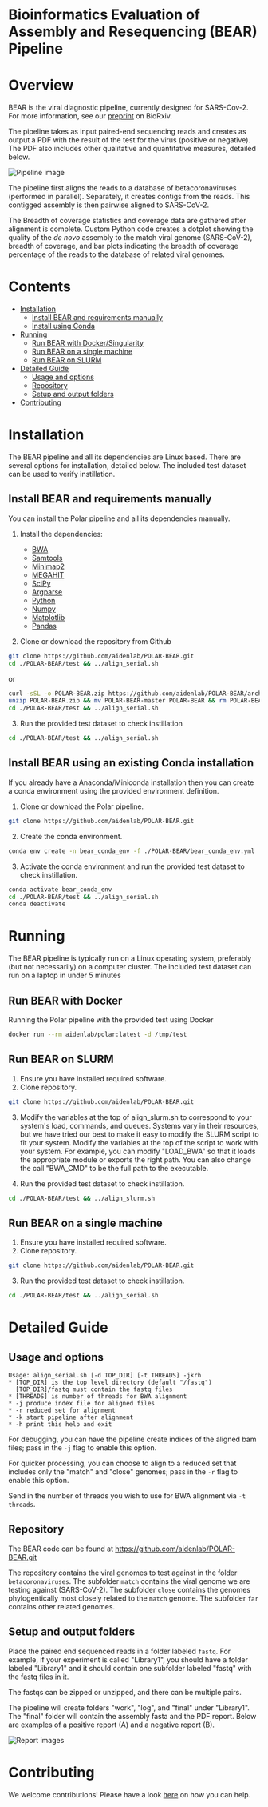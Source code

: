 # Bioinformatics Evaluation of Assembly and Resequencing (BEAR) Pipeline

# Overview

BEAR is the viral diagnostic pipeline, currently designed for SARS-Cov-2. For more information, see our [preprint](https://www.biorxiv.org/content/10.1101/2020.04.25.061499v3) on BioRxiv.

The pipeline takes as input paired-end sequencing reads and creates as output a PDF with the result of the test for the virus (positive or negative). The PDF also includes other qualitative and quantitative measures, detailed below.

![Pipeline image](images/polar_pipeline.png)

The pipeline first aligns the reads to a database of betacoronaviruses (performed in parallel). Separately, it creates contigs from the reads. This contigged assembly is then pairwise aligned to SARS-CoV-2.

The Breadth of coverage statistics and coverage data are gathered after alignment is complete. Custom Python code creates a dotplot showing the quality of the *de novo* assembly to the match viral genome (SARS-CoV-2), breadth of coverage, and bar plots indicating the breadth of coverage percentage of the reads to the database of related viral genomes.

# Contents
* [Installation](#installation)
   * [Install BEAR and requirements manually](#install-bear-and-requirements-manually)
   * [Install using Conda](#install-bear-using-an-existing-conda-installation)
* [Running](#running)
   * [Run BEAR with Docker/Singularity](#run-bear-with-dockersingularity)
   * [Run BEAR on a single machine](#run-bear-on-a-single-machine)
   * [Run BEAR on SLURM](#run-bear-on-slurm)
* [Detailed Guide](#detailed-guide)
   * [Usage and options](#usage-and-options)
   * [Repository](#repository)
   * [Setup and output folders](#setup-and-output-folders)
* [Contributing](#contributing)

# Installation

The BEAR pipeline and all its dependencies are Linux based. There are several options for installation, detailed below. The included test dataset can be used to verify instillation. 

## Install BEAR and requirements manually

You can install the Polar pipeline and all its dependencies manually.

1. Install the dependencies:

    * [BWA](https://github.com/lh3/bwa)
    * [Samtools](http://www.htslib.org/download)
    * [Minimap2](https://github.com/lh3/minimap2)
    * [MEGAHIT](https://github.com/voutcn/megahit)
    * [SciPy](https://www.scipy.org/install.html)
    * [Argparse](https://pypi.org/project/argparse/)
    * [Python](https://www.python.org/downloads/)
    * [Numpy](https://github.com/numpy/numpy)
    * [Matplotlib](https://github.com/matplotlib/matplotlib)
    * [Pandas](https://github.com/pandas-dev/pandas)

2. Clone or download the repository from Github

```bash
git clone https://github.com/aidenlab/POLAR-BEAR.git
cd ./POLAR-BEAR/test && ../align_serial.sh
``` 

or

```bash
curl -sSL -o POLAR-BEAR.zip https://github.com/aidenlab/POLAR-BEAR/archive/master.zip
unzip POLAR-BEAR.zip && mv POLAR-BEAR-master POLAR-BEAR && rm POLAR-BEAR.zip
cd ./POLAR-BEAR/test && ../align_serial.sh
``` 

3. Run the provided test dataset to check instillation

```bash
cd ./POLAR-BEAR/test && ../align_serial.sh
```      

## Install BEAR using an existing Conda installation

If you already have a Anaconda/Miniconda installation then you can create a conda environment using the provided environment definition.

1. Clone or download the Polar pipeline.

```bash
git clone https://github.com/aidenlab/POLAR-BEAR.git
```

2. Create the conda environment.

```bash
conda env create -n bear_conda_env -f ./POLAR-BEAR/bear_conda_env.yml
```

3. Activate the conda environment and run the provided test dataset to check instillation.
```bash
conda activate bear_conda_env    
cd ./POLAR-BEAR/test && ../align_serial.sh
conda deactivate
```

# Running

The BEAR pipeline is typically run on a Linux operating system, preferably (but not necessarily) on a computer cluster. The included test dataset can run on a laptop in under 5 minutes

## Run BEAR with Docker

Running the Polar pipeline with the provided test using Docker
```bash
docker run --rm aidenlab/polar:latest -d /tmp/test
``` 

## Run BEAR on SLURM

1. Ensure you have installed required software.
2. Clone repository.

```bash
git clone https://github.com/aidenlab/POLAR-BEAR.git
```

3. Modify the variables at the top of align_slurm.sh to correspond to your system's load, commands, and queues. Systems vary in their resources, but we have tried our best to make it easy to modify the SLURM script to fit your system. Modify the variables at the top of the script to work with your system. For example, you can modify "LOAD_BWA" so that it loads the appropriate module or exports the right path. You can also change the call "BWA_CMD" to be the
full path to the executable.
   
4. Run the provided test dataset to check instillation.

```bash
cd ./POLAR-BEAR/test && ../align_slurm.sh
```

## Run BEAR on a single machine 

1. Ensure you have installed required software.
2. Clone repository.

```bash
git clone https://github.com/aidenlab/POLAR-BEAR.git
```

3. Run the provided test dataset to check instillation.

```bash
cd ./POLAR-BEAR/test && ../align_serial.sh
```

# Detailed Guide

## Usage and options

```
Usage: align_serial.sh [-d TOP_DIR] [-t THREADS] -jkrh
* [TOP_DIR] is the top level directory (default "/fastq")
  [TOP_DIR]/fastq must contain the fastq files
* [THREADS] is number of threads for BWA alignment
* -j produce index file for aligned files
* -r reduced set for alignment
* -k start pipeline after alignment
* -h print this help and exit
```

For debugging, you can have the pipeline create indices of the aligned bam
files; pass in the `-j` flag to enable this option.

For quicker processing, you can choose to align to a reduced set that includes
only the "match" and "close" genomes; pass in the `-r` flag to enable this option.

Send in the number of threads you wish to use for BWA alignment via `-t threads`.

## Repository

The BEAR code can be found at https://github.com/aidenlab/POLAR-BEAR.git

The repository contains the viral genomes to test against in the folder
`betacoronaviruses`. The subfolder `match` contains the viral genome
we are testing against (SARS-CoV-2). The subfolder `close`
contains the genomes phylogentically most closely related to the `match`
genome. The subfolder `far` contains other related genomes. 

## Setup and output folders

Place the paired end sequenced reads in a folder labeled `fastq`.
For example, if your experiment is called "Library1", you should have
a folder labeled "Library1" and it should contain one subfolder labeled
"fastq" with the fastq files in it.

The fastqs can be zipped or unzipped, and there can be multiple pairs.

The pipeline will create folders "work", "log", and "final" under "Library1".
The "final" folder will contain the assembly fasta and the PDF report. Below 
are examples of a positive report (A) and a negative report (B). 

![Report images](images/pos_neg_report.png)


# Contributing

We welcome contributions! Please have a look [here](CONTRIBUTING.md) on how you can help.
